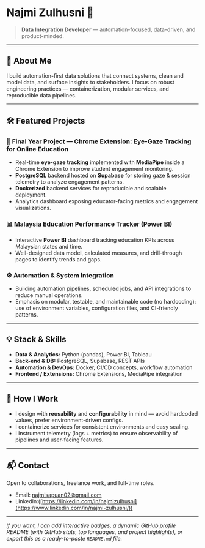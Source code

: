 # Najmi Zulhusni 👋

> **Data Integration Developer** — automation-focused, data-driven, and product-minded.
---

## 🔭 About Me

I build automation-first data solutions that connect systems, clean and model data, and surface insights to stakeholders. I focus on robust engineering practices — containerization, modular services, and reproducible data pipelines.

---

## 🛠️ Featured Projects

### 🎯 **Final Year Project — Chrome Extension: Eye-Gaze Tracking for Online Education**

* Real-time **eye-gaze tracking** implemented with **MediaPipe** inside a Chrome Extension to improve student engagement monitoring.
* **PostgreSQL** backend hosted on **Supabase** for storing gaze & session telemetry to analyze engagement patterns.
* **Dockerized** backend services for reproducible and scalable deployment.
* Analytics dashboard exposing educator-facing metrics and engagement visualizations.

### 📊 **Malaysia Education Performance Tracker (Power BI)**

* Interactive **Power BI** dashboard tracking education KPIs across Malaysian states and time.
* Well-designed data model, calculated measures, and drill-through pages to identify trends and gaps.

### ⚙️ **Automation & System Integration**

* Building automation pipelines, scheduled jobs, and API integrations to reduce manual operations.
* Emphasis on modular, testable, and maintainable code (no hardcoding): use of environment variables, configuration files, and CI-friendly patterns.

---

## 💡 Stack & Skills

* **Data & Analytics:** Python (pandas), Power BI, Tableau
* **Back-end & DB:** PostgreSQL, Supabase, REST APIs
* **Automation & DevOps:** Docker, CI/CD concepts, workflow automation
* **Frontend / Extensions:** Chrome Extensions, MediaPipe integration

---

## 📂 How I Work

* I design with **reusability** and **configurability** in mind — avoid hardcoded values, prefer environment-driven configs.
* I containerize services for consistent environments and easy scaling.
* I instrument telemetry (logs + metrics) to ensure observability of pipelines and user-facing features.

---

## 📬 Contact

Open to collaborations, freelance work, and full-time roles.

* Email: [najmisapuan02@gmail.com](mailto:najmisapuan02@gmail.com)
* LinkedIn:([https://linkedin.com/in/najmizulhusni](https://www.linkedin.com/in/najmi-zulhusni/))

---

*If you want, I can add interactive badges, a dynamic GitHub profile README (with GitHub stats, top languages, and project highlights), or export this as a ready-to-paste `README.md` file.*
